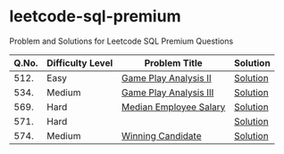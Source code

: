 # leetcode-sql-premium
Problem and Solutions for Leetcode SQL Premium Questions

| Q.No. | Difficulty Level | Problem Title | Solution |
| ----- | ---------------- | ------------- | -------- |
| 512.  | Easy             | [Game Play Analysis II](https://github.com/Math-Ode/leetcode-sql-premium/blob/main/easy/questions/512.%20Game%20Play%20Analysis%20II.txt) | [Solution](https://github.com/Math-Ode/leetcode-sql-premium/blob/main/easy/solutions/512.%20Game%20Play%20Analysis%20II.sql) |
| 534.  | Medium           | [Game Play Analysis III](https://github.com/Math-Ode/leetcode-sql-premium/blob/main/medium/questions/534.%20Game%20Play%20Analysis%20III.txt) | [Solution](https://github.com/Math-Ode/leetcode-sql-premium/blob/main/medium/solutions/534.%20Game%20Play%20Analysis%20III.sql) |
| 569.  | Hard             | [Median Employee Salary](https://github.com/Math-Ode/leetcode-sql-premium/blob/main/hard/questions/569.%20Median%20Employee%20Salary.txt) | [Solution](https://github.com/Math-Ode/leetcode-sql-premium/blob/main/hard/solutions/569.%20Median%20Employee%20Salary.sql) |
| 571.  | Hard             | []() | [Solution]() |
| 574.  | Medium           | [Winning Candidate](https://github.com/Math-Ode/leetcode-sql-premium/blob/main/medium/questions/574.%20Winning%20Candidate.txt) | [Solution](https://github.com/Math-Ode/leetcode-sql-premium/blob/main/medium/solutions/574.%20Winning%20Candidate.sql) |
